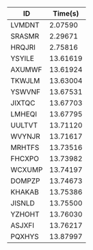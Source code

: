 |ID|Time(s)|
|-|-|
|LVMDNT|2.07590|
|SRASMR|2.29671|
|HRQJRI|2.75816|
|YSYILE|13.61619|
|AXUMWF|13.61924|
|TKWJLM|13.63004|
|YSWVNF|13.67531|
|JIXTQC|13.67703|
|LMHEQI|13.67795|
|UULTVT|13.71120|
|WVYNJR|13.71617|
|MRHTFS|13.73516|
|FHCXPO|13.73982|
|WCXUMP|13.74197|
|DOMPZP|13.74673|
|KHAKAB|13.75386|
|JISNLD|13.75500|
|YZHOHT|13.76030|
|ASJXFI|13.76217|
|PQXHYS|13.87997|
